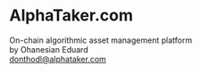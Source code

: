 # AlphaTaker.com
On-chain algorithmic asset management platform<br>
by Ohanesian Eduard<br>
donthodl@alphataker.com

